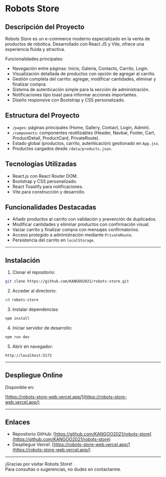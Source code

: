 
# Robots Store

## Descripción del Proyecto

Robots Store es un e-commerce moderno especializado en la venta de productos de robótica. Desarrollado con React JS y Vite, ofrece una experiencia fluida y atractiva.

Funcionalidades principales:

- Navegación entre páginas: Inicio, Galería, Contacto, Carrito, Login.
- Visualización detallada de productos con opción de agregar al carrito.
- Gestión completa del carrito: agregar, modificar cantidades, eliminar y finalizar compra.
- Sistema de autenticación simple para la sección de administración.
- Notificaciones tipo toast para informar acciones importantes.
- Diseño responsive con Bootstrap y CSS personalizado.

## Estructura del Proyecto

- `/pages`: páginas principales (Home, Gallery, Contact, Login, Admin).
- `/components`: componentes reutilizables (Header, Navbar, Footer, Cart, ProductDetail, ProductCard, PrivateRoute).
- Estado global (productos, carrito, autenticación) gestionado en `App.jsx`.
- Productos cargados desde `/data/products.json`.

## Tecnologías Utilizadas

- React.js con React Router DOM.
- Bootstrap y CSS personalizado.
- React Toastify para notificaciones.
- Vite para construcción y desarrollo.

## Funcionalidades Destacadas

- Añadir productos al carrito con validación y prevención de duplicados.
- Modificar cantidades y eliminar productos con confirmación visual.
- Vaciar carrito y finalizar compra con mensajes confirmatorios.
- Acceso protegido a administración mediante `PrivateRoute`.
- Persistencia del carrito en `localStorage`.

---

## Instalación

1. Clonar el repositorio:

```bash
git clone https://github.com/KANGOO2021/robots-store.git
```

2. Acceder al directorio:

```bash
cd robots-store
```

3. Instalar dependencias:

```bash
npm install
```

4. Iniciar servidor de desarrollo:

```bash
npm run dev
```

5. Abrir en navegador:

```
http://localhost:5173
```

---

## Despliegue Online

Disponible en:

[https://robots-store-web.vercel.app/](https://robots-store-web.vercel.app/)

---

## Enlaces

- Repositorio GitHub: [https://github.com/KANGOO2021/robots-store](https://github.com/KANGOO2021/robots-store)
- Despliegue Vercel: [https://robots-store-web.vercel.app/](https://robots-store-web.vercel.app/)

---

¡Gracias por visitar Robots Store!  
Para consultas o sugerencias, no dudes en contactarme.
